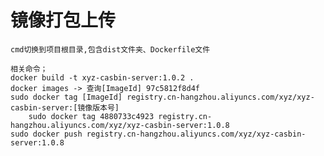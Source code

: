 # 镜像打包上传
    cmd切换到项目根目录,包含dist文件夹、Dockerfile文件

    相关命令；   
    docker build -t xyz-casbin-server:1.0.2 .
    docker images -> 查询[ImageId] 97c5812f8d4f
    sudo docker tag [ImageId] registry.cn-hangzhou.aliyuncs.com/xyz/xyz-casbin-server:[镜像版本号]
        sudo docker tag 4880733c4923 registry.cn-hangzhou.aliyuncs.com/xyz/xyz-casbin-server:1.0.8
    sudo docker push registry.cn-hangzhou.aliyuncs.com/xyz/xyz-casbin-server:1.0.8